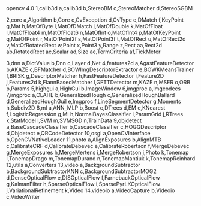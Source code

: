 <div>opencv 4.0
1,calib3d 
  a,calib3d
  b,StereoBM
  c,StereoMatcher
  d,StereoSGBM

2,core
  a,Algorithm
  b,Core
  c,CvException
  d,CvType
  e,DMatch
  f,KeyPoint
  g,Mat
  h,MatOfByte
  i,MatOfDMatch
  j,MatOfDouble
  k,MatOfFloat
  l,MatOfFloat4
  m,MatOfFloat6
  n,MatOfInt
  o,MatOfInt4
  p,MatOfKeyPoint
  q,MatOfPoint
  r,MatOfPoint2f
  s,MatOfPoint3f
  t,MatOfRect
  u,MatOfRect2d
  v,MatOfRotatedRect
  w,Point
  x,Point3
  y,Range
  z,Rect
  aa,Rect2d
  ab,RotatedRect
  ac,Scalar
  ad,Size
  ae,TermCriteria
  af,TickMeter
 
3,dnn
   a,DictValue
   b,Dnn
   c,Layer
   d,Net
4,features2d
   a,AgastFeatureDetector
   b,AKAZE
   c,BFMatcher
   d,BOWImgDescriptorExtractor
   e,BOWKMeansTrainer
   f,BRISK
   g,DescriptorMatcher
   h,FastFeatureDetector
   i,Feature2D
   j,Features2d
   k,FlannBasedMatcher
   l,GFTTDetector
   m,KAZE
   n,MSER
   o,ORB
   p,Params
5,highgui
   a,HighGui
   b,ImageWindow
6,imgproc
   a,Imgcodecs
7,imgproc
   a,CLAHE
   b,GeneralizedHough
   c,GeneralizedHoughBallard
   d,GeneralizedHoughGuil
   e,Imgproc
   f,LineSegmentDetector
   g,Moments
   h,Subdiv2D
8,ml
   a,ANN_MLP
   b,Boost
   c,DTrees
   d,EM
   e,KNearest
   f,LogisticRegression
   g,MI
   h,NormalBayesClassifier
   i,ParamGrid
   j,RTrees
   k,StatModel
   l,SVM
   m,SVMSGD
   n,TrainData
9,objdetect
   a,BaseCascadeClassifier
   b,CascadeClassifier
   c,HOGGDescriptor
   d,Objdetect
   e,QRCodeDetector
10,osgi
   a,OpenCVInterface
   b,OpenCVNativeLoader
11,photo
   a,AlignExposures
   b,AlignMTB
   c,CalibrateCRF
   d,CalibrateDebevec
   e,CalibrateRobertson
   f,MergeDebevec
   g,MergeExposures
   h,MergeMertens
   i,MergeRobertson
   j,Photo
   k,Tonemap
   l,TonemapDrago
   m,TonemapDurand
   n,TonemapMantiuk
   k,TonemapReinhard
12,utils
   a,Converters
13,video
   a,BackgroundSubtractor
   b,BackgroundSubtractorKNN
   c,BackgroundSubtractorMOG2
   d,DenseOpticalFlow
   e,DISOpticalFlow
   f,FarnebackOpticalFlow
   g,KalmanFilter
   h,SparseOpticalFlow
   i,SparsePyrLKOpticalFlow
   j,VariationalRefinement
   k,Video
14,videoio
   a,VideoCapture
   b,Videoio
   c,VideoWriter   
   </div>
